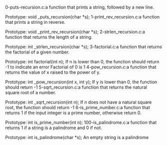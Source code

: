 0-puts-recursion.c:a function that prints a string, followed by a new line.

Prototype: void _puts_recursion(char *s);
1-print_rev_recursion.c:a function that prints a string in reverse.

Prototype: void _print_rev_recursion(char *s);
2-strlen_recursion.c:a function that returns the length of a string.

Prototype: int _strlen_recursion(char *s);
3-factorial.c:a function that returns the factorial of a given number.

Prototype: int factorial(int n);
If n is lower than 0, the function should return -1 to indicate an error
Factorial of 0 is 1
4-pow_recursion.c:a function that returns the value of x raised to the power of y.

Prototype: int _pow_recursion(int x, int y);
If y is lower than 0, the function should return -1
5-sqrt_recursion.c:a function that returns the natural square root of a number.

Prototype: int _sqrt_recursion(int n);
If n does not have a natural square root, the function should return -1
6-is_prime_number.c:a function that returns 1 if the input integer is a prime number, otherwise return 0.

Prototype: int is_prime_number(int n);
100-is_palindrome.c:a function that returns 1 if a string is a palindrome and 0 if not.

Prototype: int is_palindrome(char *s);
An empty string is a palindrome
